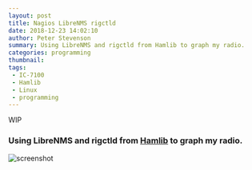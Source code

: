 ```yaml
---
layout: post
title: Nagios LibreNMS rigctld
date: 2018-12-23 14:02:10
author: Peter Stevenson
summary: Using LibreNMS and rigctld from Hamlib to graph my radio.
categories: programming
thumbnail:
tags:
 - IC-7100
 - Hamlib
 - Linux
 - programming
---
```


WIP

### Using LibreNMS and rigctld from [Hamlib](https://github.com/Hamlib/Hamlib) to graph my radio.

![screenshot](/blog/assets/2018-12-23/nagios-librenms-rigctld-screenshot.png)
